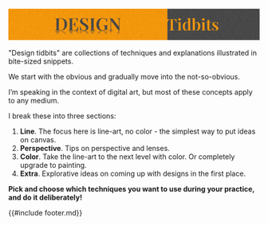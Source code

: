 ![](./assets/images/04-title.png)

"Design tidbits" are collections of techniques and explanations illustrated in bite-sized snippets.

We start with the obvious and gradually move into the not-so-obvious.

I’m speaking in the context of digital art, but most of these concepts apply to any medium.

I break these into three sections:

1. **Line**. The focus here is line-art, no color - the simplest way to put ideas on canvas.
1. **Perspective**. Tips on perspective and lenses.
1. **Color**. Take the line-art to the next level with color. Or completely upgrade to painting.
1. **Extra**. Explorative ideas on coming up with designs in the first place.

**Pick and choose which techniques you want to use during your practice, and do it deliberately!**

{{#include footer.md}}

